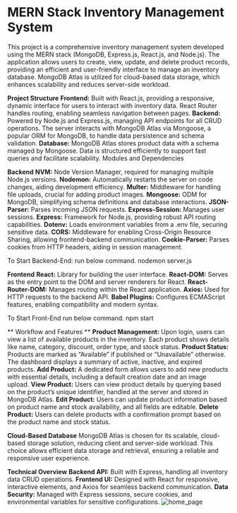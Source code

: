 # MERN Stack Inventory Management System

This project is a comprehensive inventory management system developed using the MERN stack (MongoDB, Express.js, React.js, and Node.js). The application allows users to create, view, update, and delete product records, providing an efficient and user-friendly interface to manage an inventory database. MongoDB Atlas is utilized for cloud-based data storage, which enhances scalability and reduces server-side workload.

**Project Structure**
**Frontend:** Built with React.js, providing a responsive, dynamic interface for users to interact with inventory data. React Router handles routing, enabling seamless navigation between pages.
**Backend:** Powered by Node.js and Express.js, managing API endpoints for all CRUD operations. The server interacts with MongoDB Atlas via Mongoose, a popular ORM for MongoDB, to handle data persistence and schema validation.
**Database:** MongoDB Atlas stores product data with a schema managed by Mongoose. Data is structured efficiently to support fast queries and facilitate scalability.
Modules and Dependencies


**Backend**
**NVM:** Node Version Manager, required for managing multiple Node.js versions.
**Nodemon:** Automatically restarts the server on code changes, aiding development efficiency.
**Multer:** Middleware for handling file uploads, crucial for adding product images.
**Mongoose:** ODM for MongoDB, simplifying schema definitions and database interactions.
**JSON-Parser:** Parses incoming JSON requests.
**Express-Session:** Manages user sessions.
**Express:** Framework for Node.js, providing robust API routing capabilities.
**Dotenv:** Loads environment variables from a .env file, securing sensitive data.
**CORS:** Middleware for enabling Cross-Origin Resource Sharing, allowing frontend-backend communication.
**Cookie-Parser:** Parses cookies from HTTP headers, aiding in session management.



To Start Backend-End: run below command.
	nodemon server.js


**Frontend**
**React:** Library for building the user interface.
**React-DOM:** Serves as the entry point to the DOM and server renderers for React.
**React-Router-DOM:** Manages routing within the React application.
**Axios:** Used for HTTP requests to the backend API.
**Babel Plugins:** Configures ECMAScript features, enabling compatibility and modern syntax.


To Start Front-End run below command.
	npm start


** Workflow and Features **
**Product Management:** Upon login, users can view a list of available products in the inventory. Each product shows details like name, category, discount, order type, and stock status.
**Product Status:** Products are marked as “Available” if published or “Unavailable” otherwise. The dashboard displays a summary of active, inactive, and expired products.
**Add Product:** A dedicated form allows users to add new products with essential details, including a default creation date and an image upload.
**View Product:** Users can view product details by querying based on the product’s unique identifier, handled at the server and stored in MongoDB Atlas.
**Edit Product:** Users can update product information based on product name and stock availability, and all fields are editable.
**Delete Product:** Users can delete products with a confirmation prompt based on the product name and stock status.

**Cloud-Based Database**
MongoDB Atlas is chosen for its scalable, cloud-based storage solution, reducing client and server-side workload. This choice allows efficient data storage and retrieval, ensuring a reliable and responsive user experience.



**Technical Overview**
**Backend API:** Built with Express, handling all inventory data CRUD operations.
**Frontend UI:** Designed with React for responsive, interactive elements, and Axios for seamless backend communication.
**Data Security:** Managed with Express sessions, secure cookies, and environmental variables for sensitive configurations.
![home_page](https://github.com/user-attachments/assets/62f48370-a934-49b0-a05b-d8ac8c11666d)

